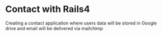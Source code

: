 Contact with Rails4
==

Creating a contact application where users data will be stored in Google drive and email will be delivered via mailchimp



